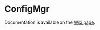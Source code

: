 # ConfigMgr

Documentation is available on the [Wiki page](https://github.com/ashnyc13/ConfigMgr/wiki).
